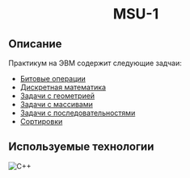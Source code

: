 <h1 align="center">MSU-1</h1>

## Описание
Практикум на ЭВМ содержит следующие задчаи:
+ [Битовые операции](https://github.com/SoinRoma/MSU_1Course/tree/master/bit_operations)
+ [Дискретная математика](https://github.com/SoinRoma/MSU_1Course/tree/master/discrete_math)
+ [Задачи с геометрией](https://github.com/SoinRoma/MSU_1Course/tree/master/geometry)
+ [Задачи с массивами](https://github.com/SoinRoma/MSU_1Course/tree/master/arrays)
+ [Задачи с последовательностями](https://github.com/SoinRoma/MSU_1Course/tree/master/sequences)
+ [Сортировки](https://github.com/SoinRoma/MSU_1Course/tree/master/sorting)

## Используемые технологии
![C++](https://img.shields.io/badge/-C++-black?style=flat-square&logo=c++5&logoColor=c++)
